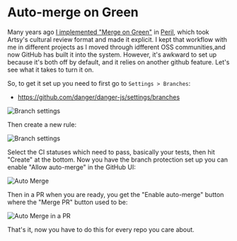 # Auto-merge on Green

Many years ago [I implemented "Merge on Green"](https://twitter.com/orta/status/991742825476878336) in [Peril](https://artsy.github.io/blog/2017/09/04/Introducing-Peril/), which took Artsy's cultural review format and made it explicit.  I kept that workflow with me in different projects as I moved through idfferent OSS communities,and now GitHub has built it into the system. However, it's awkward to set up because it's both off by default, and it relies on another github feature. Let's see what it takes to turn it on.

So, to get it set up you need to first go to `Settings > Branches`:

- https://github.com/danger/danger-js/settings/branches

![Branch settings](/notes/assets/img/branches.png)

Then create a new rule:

![Branch settings](/notes/assets/img/branch-protect.png)

Select the CI statuses which need to pass, basically your tests, then hit "Create" at the bottom. Now you have the branch protection set up you can enable "Allow auto-merge" in the GitHub UI:

![Auto Merge](/notes/assets/img/auto-merge.png)

Then in a PR when you are ready, you get the "Enable auto-merge" button where the "Merge PR" button used to be:

![Auto Merge in a PR](/notes/assets/img/pr-auto-merge.png)

That's it, now you have to do this for every repo you care about. 